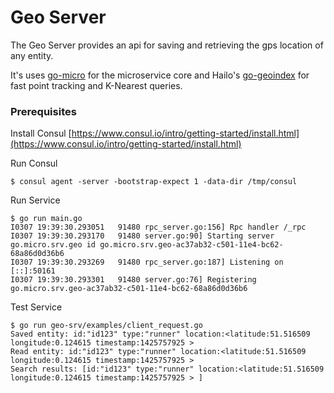 # Geo Server

The Geo Server provides an api for saving and retrieving the gps location of any entity.

It's uses [go-micro](https://github.com/micro/go-micro) for the microservice core and Hailo's [go-geoindex](https://github.com/hailocab/go-geoindex) for fast point tracking and K-Nearest queries. 

### Prerequisites

Install Consul
[https://www.consul.io/intro/getting-started/install.html](https://www.consul.io/intro/getting-started/install.html)

Run Consul
```
$ consul agent -server -bootstrap-expect 1 -data-dir /tmp/consul
```

Run Service
```
$ go run main.go 
I0307 19:39:30.293051   91480 rpc_server.go:156] Rpc handler /_rpc
I0307 19:39:30.293170   91480 server.go:90] Starting server go.micro.srv.geo id go.micro.srv.geo-ac37ab32-c501-11e4-bc62-68a86d0d36b6
I0307 19:39:30.293269   91480 rpc_server.go:187] Listening on [::]:50161
I0307 19:39:30.293301   91480 server.go:76] Registering go.micro.srv.geo-ac37ab32-c501-11e4-bc62-68a86d0d36b6
```

Test Service
```
$ go run geo-srv/examples/client_request.go
Saved entity: id:"id123" type:"runner" location:<latitude:51.516509 longitude:0.124615 timestamp:1425757925 > 
Read entity: id:"id123" type:"runner" location:<latitude:51.516509 longitude:0.124615 timestamp:1425757925 > 
Search results: [id:"id123" type:"runner" location:<latitude:51.516509 longitude:0.124615 timestamp:1425757925 > ]
```
